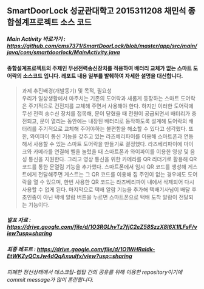 ## SmartDoorLock 성균관대학고 2015311208 채민석 종합설계프로젝트 소스 코드
##### Main Activity 바로가기 : https://github.com/cms7371/SmartDoorLock/blob/master/app/src/main/java/com/smartdoorlock/MainActivity.java
#### 종합설계프로젝트의 주제인 무선전력송신장치를 적용하여 배터리 교체가 없는 스마트 도어락의 소스코드 입니다. 레포트 내용 일부를 발췌하여 자세한 설명을 대신합니다.
> 과제 추진배경(개발동기) 및 목적, 필요성</br>
> 우리가 일상생활에서 마주치는 기존의 도어락과 새롭게 등장하는 스마트 도어락은 주기적으로 건전지를 교체해 주면서 사용해야 한다. 하지만 이러한 도어락에 무선 전력 송수신 장치를 접목해, 문이 닫혔을 때 전원이 공급되면서 배터리가 충전되고, 문이 열리는 동안에는 내장된 배터리로 동작하도록 설계해 도어락의 배터리를 주기적으로 교체해 주어야하는 불편함을 해소할 수 있다고 생각했다. 
> 또한, 와이파이 통신 기능을 갖추고 있는 라즈베리파이를 이용해 스마트폰과 연동해서 사용할 수 있는 스마트 도어락을 만들기로 결정했다. 라즈베리파이에 마이크와 카메라를 연결해 벨을 눌렀을 때 스마트폰과 와이파이를 이용한 영상 및 음성 통신을 지원한다. 그리고 영상 통신을 위한 카메라를 QR 리더기로 활용해 QR 코드를 통한 문열림 기능을 추가했다. 스마트폰에서 임시 QR 코드를 생성해 게스트에게 전달해주면 게스트는 그 QR 코드를 이용해 집 주인이 없는 경우에도 도어락을 열 수 있으며, 한번 사용한 QR 코드는 라즈베리파이 내에서 삭제되어 다시 사용할 수 없게 된다. 마지막으로 택배 알람 기능을 추가해 택배기사님이 배달 후 초인종이 아닌 택배 알람 버튼을 누르면 스마트폰으로 택배 도착 알람이 전달되는 기능이다.
##### 발표 자료 : https://drive.google.com/file/d/1O3RGLhvTz7fjC2eZ58SzzX8I6X1ILFsF/view?usp=sharing
##### 최종 레포트 : https://drive.google.com/file/d/1O1WHRaIdk-EtWKZyQCxJw4dQqAxuuIfx/view?usp=sharing
###### 피폐한 정신상태에서 데스크탑-렙탑 간의 공유를 위해 이용한 repository이기에 commit message가 많이 혼란합니다.
